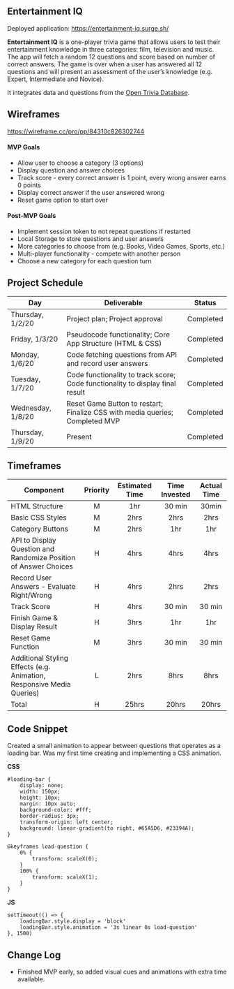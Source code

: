 ## Entertainment IQ

Deployed application: https://entertainment-iq.surge.sh/

**Entertainment IQ** is a one-player trivia game that allows users to test their entertainment knowledge in three categories: film, television and music. The app will fetch a random 12 questions and score based on number of correct answers. The game is over when a user has answered all 12 questions and will present an assessment of the user’s knowledge (e.g. Expert, Intermediate and Novice). 

It integrates data and questions from the [Open Trivia Database](https://opentdb.com/api_config.php).

## Wireframes

https://wireframe.cc/pro/pp/84310c826302744 

#### MVP Goals

- Allow user to choose a category (3 options)
- Display question and answer choices
- Track score - every correct answer is 1 point, every wrong answer earns 0 points
- Display correct answer if the user answered wrong
- Reset game option to start over


#### Post-MVP Goals

- Implement session token to not repeat questions if restarted
- Local Storage to store questions and user answers
- More categories to choose from (e.g. Books, Video Games, Sports, etc.)
- Multi-player functionality - compete with another person
- Choose a new category for each question turn 


## Project Schedule

|  Day | Deliverable | Status
|---|---| ---|
|Thursday, 1/2/20| Project plan; Project approval | Completed
|Friday, 1/3/20| Pseudocode functionality; Core App Structure (HTML & CSS) | Completed
|Monday, 1/6/20| Code fetching questions from API and record user answers | Completed
|Tuesday, 1/7/20| Code functionality to track score; Code functionality to display final result | Completed
|Wednesday, 1/8/20| Reset Game Button to restart; Finalize CSS with media queries; Completed MVP  | Completed
|Thursday, 1/9/20| Present | Completed

## Timeframes

| Component | Priority | Estimated Time | Time Invested | Actual Time |
| --- | :---: |  :---: | :---: | :---: |
| HTML Structure | M | 1hr| 30 min | 30min |
| Basic CSS Styles | M | 2hrs| 2hrs | 2hrs |
| Category Buttons | M | 2hrs | 1hr | 1hr |
| API to Display Question and Randomize Position of Answer Choices | H | 4hrs | 4hrs | 4hrs |
| Record User Answers - Evaluate Right/Wrong | H | 4hrs | 2hrs | 2hrs |
| Track Score | H | 4hrs | 30 min | 30 min |
| Finish Game & Display Result | H | 3hrs | 1hr | 1hr |
| Reset Game Function | M | 3hrs | 30 min | 30 min |
| Additional Styling Effects (e.g. Animation, Responsive Media Queries) | L | 2hrs | 8hrs | 8hrs |
| Total | H | 25hrs| 20hrs | 20hrs |


## Code Snippet

Created a small animation to appear between questions that operates as a loading bar. Was my first time creating and implementing a CSS animation.

**CSS**
```
#loading-bar {
    display: none;
    width: 150px;
    height: 10px;
    margin: 10px auto;
    background-color: #fff;
    border-radius: 3px;
    transform-origin: left center;
    background: linear-gradient(to right, #65A5D6, #23394A);
}

@keyframes load-question {
    0% { 
        transform: scaleX(0);
    }
    100% { 
        transform: scaleX(1);
    }
}
```
**JS**
```
setTimeout(() => {
    loadingBar.style.display = 'block'
    loadingBar.style.animation = '3s linear 0s load-question'
}, 1500)
```

## Change Log
- Finished MVP early, so added visual cues and animations with extra time available.